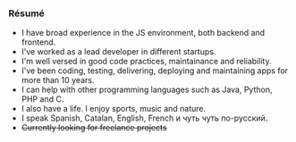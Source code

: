 ### Résumé
- I have broad experience in the JS environment, both backend and frontend.
- I've worked as a lead developer in different startups.
- I'm well versed in good code practices, maintainance and reliability.
- I've been coding, testing, delivering, deploying and maintaining apps for more than 10 years.
- I can help with other programming languages such as Java, Python, PHP and C.
- I also have a life. I enjoy sports, music and nature.
- I speak Spanish, Catalan, English, French и чуть чуть по-русский.
- ~~Currently looking for freelance projects~~
